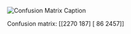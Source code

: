 ![Confusion Matrix Caption](/Users/rob/Sites/brain4k/4ks/cat-or-dog-classifier/./metrics/figures/image_classifier_confusion.png)

Confusion matrix:
[[2270  187]
 [  86 2457]]